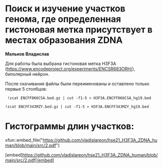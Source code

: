 # Поиск и изучение участков генома, где определенная гистоновая метка присутствует в местах образования ZDNA

**Мальков Владислав**

Для работы была выбрана гистоновая метка H3F3A (https://www.encodeproject.org/experiments/ENCSR683ORH/), биполярный нейрон.

После скачивания файлы были переименованы и оставлено только первые 5 столбцов:

 ``` !zcat ENCFF066CSA.bed.gz | cut -f1-5 > H3F3A.ENCFF066CSA_hg19.bed```

```!zcat ENCFF343MZY.bed.gz | cut -f1-5 > H3F3A.ENCFF343MZY_hg19.bed```

# Гистограммы длин участков:

xfun::embed_file("https://github.com/vladislareon/hse21_H3F3A_ZDNA_human/blob/main/src/2.pdf")

[embed]https://github.com/vladislareon/hse21_H3F3A_ZDNA_human/blob/main/src/2.pdf[/embed]





